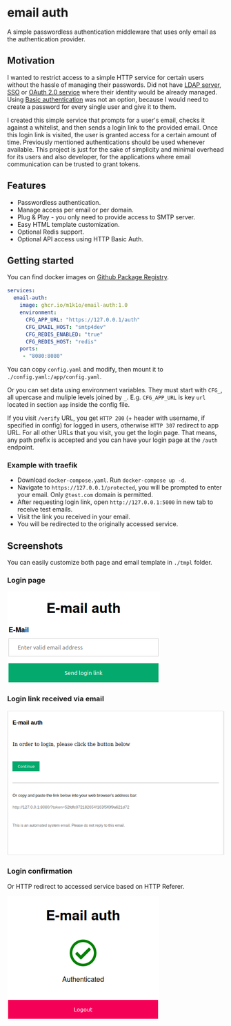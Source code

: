 # email auth

A simple passwordless authentication middleware that uses only email as the authentication provider.

## Motivation

I wanted to restrict access to a simple HTTP service for certain users without the hassle of managing their passwords. Did not have [LDAP server](https://ldap.com/), [SSO](https://en.wikipedia.org/wiki/Single_sign-on) or [OAuth 2.0 service](https://oauth.net/2/) where their identity would be already managed. Using [Basic authentication](https://en.wikipedia.org/wiki/Basic_access_authentication) was not an option, because I would need to create a password for every single user and give it to them.

I created this simple service that prompts for a user's email, checks it against a whitelist, and then sends a login link to the provided email. Once this login link is visited, the user is granted access for a certain amount of time. Previously mentioned authentications should be used whenever available. This project is just for the sake of simplicity and minimal overhead for its users and also developer, for the applications where email communication can be trusted to grant tokens.

## Features

- Passwordless authentication.
- Manage access per email or per domain.
- Plug & Play - you only need to provide access to SMTP server.
- Easy HTML template customization.
- Optional Redis support.
- Optional API access using HTTP Basic Auth.

## Getting started

You can find docker images on [Github Package Registry](https://github.com/m1k1o/email-auth/pkgs/container/email-auth).

```yaml
services:
  email-auth:
    image: ghcr.io/m1k1o/email-auth:1.0
    environment:
      CFG_APP_URL: "https://127.0.0.1/auth"
      CFG_EMAIL_HOST: "smtp4dev"
      CFG_REDIS_ENABLED: "true"
      CFG_REDIS_HOST: "redis"
    ports:
     - "8080:8080"
```

You can copy `config.yaml` and modify, then mount it to `./config.yaml:/app/config.yaml`.

Or you can set data using environment variables. They must start with `CFG_`, all upercase and muliple levels joined by `_`. E.g. `CFG_APP_URL` is key `url` located in section `app` inside the config file.

If you visit `/verify` URL, you get `HTTP 200` (+ header with username, if specified in config) for logged in users, otherwise `HTTP 307` redirect to app URL. For all other URLs that you visit, you get the login page. That means, any path prefix is accepted and you can have your login page at the `/auth` endpoint.

### Example with traefik

- Download `docker-compose.yaml`. Run `docker-compose up -d`.
- Navigate to `https://127.0.0.1/protected`, you will be prompted to enter your email. Only `@test.com` domain is permitted.
- After requesting login link, open `http://127.0.0.1:5000` in new tab to receive test emails.
- Visit the link you received in your email.
- You will be redirected to the originally accessed service.

## Screenshots

You can easily customize both page and email template in `./tmpl` folder.

### Login page
![Login page](docs/login.png)

### Login link received via email
![Email](docs/email.png)

### Login confirmation
Or HTTP redirect to accessed service based on HTTP Referer.

![Logged in](docs/logged-in.png)
